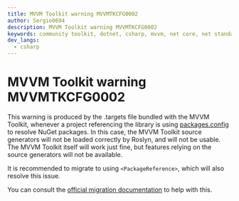 ```yaml
---
title: MVVM Toolkit warning MVVMTKCFG0002
author: Sergio0694
description: MVVM Toolkit warning MVVMTKCFG0002
keywords: community toolkit, dotnet, csharp, mvvm, net core, net standard, source generators
dev_langs:
  - csharp
---
```


# MVVM Toolkit warning MVVMTKCFG0002

This warning is produced by the .targets file bundled with the MVVM Toolkit, whenever a project referencing the library is using [packages.config](/nuget/reference/packages-config) to resolve NuGet packages. In this case, the MVVM Toolkit source generators will not be loaded correctly by Roslyn, and will not be usable. The MVVM Toolkit itself will work just fine, but features relying on the source generators will not be available.

It is recommended to migrate to using `<PackageReference>`, which will also resolve this issue.

You can consult the [official migration documentation](/nuget/consume-packages/migrate-packages-config-to-package-reference) to help with this.
